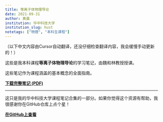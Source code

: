 ```yaml
---
title: 等离子体物理导论
date: 2021-09-31
author: 黄晨
institution: 华中科技大学
institution_slug: hust
notetags: ["物理", "本科生课程"]
---
```


（以下中文内容由Cursor自动翻译，还没仔细检查翻译内容，我会缓慢手动更新的！）

这些是我本科课程**等离子体物理导论**的学习笔记，由魏和林教授授课。

这些笔记作为课程涵盖的基本概念的全面指南。

[**下载完整笔记 (PDF)**](/notes/introduction-to-plasma-physics/pdf/introduction-to-plasma-physics.pdf)

---

这只是我的华中科技大学课程笔记合集的一部分。如果你觉得这个资源有帮助，我很感谢你在GitHub仓库上点个星！

[**在GitHub上查看**](https://github.com/chenx820/HUST-course-notes)
